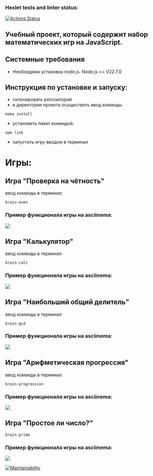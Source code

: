 ### Hexlet tests and linter status:
[![Actions Status](https://github.com/olga-treushkova/frontend-project-44/actions/workflows/hexlet-check.yml/badge.svg)](https://github.com/olga-treushkova/frontend-project-44/actions)

## Учебный проект, который содержит набор математических игр на JavaScript.

## Системные требования
* Необходима установка node.js.
Node.js >= V22.7.0

## Инструкция по установке и запуску:
* склонировать репозиторий 
* в директории проекта осуществить ввод команды:
```
make install
```
* установить пакет командой:
```
npm link
```
* запустить игру вводом в терминал 

# Игры:
  
## Игра "Проверка на чётность"
ввод команды в терминал 
```
brain-even
```
### Пример функционала игры на asciinema:
<a href="https://asciinema.org/a/trbHjx9dqO4ijpRlWN72x51PY" target="_blank"><img src="https://asciinema.org/a/trbHjx9dqO4ijpRlWN72x51PY.svg" /></a>


## Игра "Калькулятор"
ввод команды в терминал 
```
brain-calc
```
### Пример функционала игры на asciinema:
<a href="https://asciinema.org/a/uUgoTl72pp5j5hJcdKJNtjppH" target="_blank"><img src="https://asciinema.org/a/uUgoTl72pp5j5hJcdKJNtjppH.svg" /></a>


## Игра "Наибольший общий делитель"
ввод команды в терминал 
```
brain-gcd
```
### Пример функционала игры на asciinema:
<a href="https://asciinema.org/a/UNL3PmOzKn0gHPI9IDpYvmMZs" target="_blank"><img src="https://asciinema.org/a/UNL3PmOzKn0gHPI9IDpYvmMZs.svg" /></a>

## Игра "Арифметическая прогрессия"
ввод команды в терминал 
```
brain-progression
```
### Пример функционала игры на asciinema:
<a href="https://asciinema.org/a/HkQakkFWcw6G7jUDp7wD6hBB8" target="_blank"><img src="https://asciinema.org/a/HkQakkFWcw6G7jUDp7wD6hBB8.svg" /></a>

## Игра "Простое ли число?"
```
brain-prime
```
### Пример функционала игры на asciinema:
<a href="https://asciinema.org/a/SxHzx8HcaI4dVaUfw2bv6MI3h" target="_blank"><img src="https://asciinema.org/a/SxHzx8HcaI4dVaUfw2bv6MI3h.svg" /></a>



[![Maintainability](https://api.codeclimate.com/v1/badges/ddc9a3354d45b190ff7c/maintainability)](https://codeclimate.com/github/olga-treushkova/frontend-project-44/maintainability)